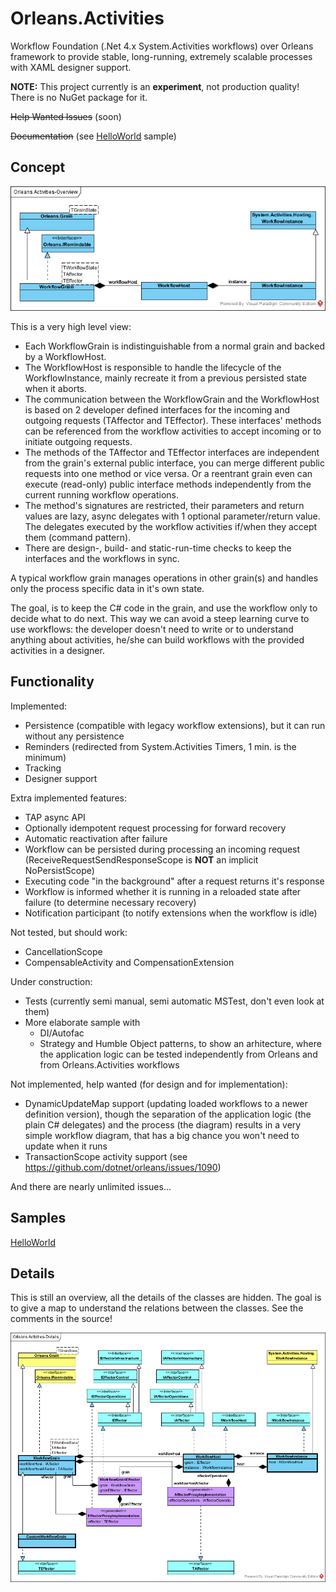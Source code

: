 # Orleans.Activities

Workflow Foundation (.Net 4.x System.Activities workflows) over Orleans framework to provide stable, long-running, extremely scalable processes with XAML designer support.

__NOTE:__ This project currently is an __experiment__, not production quality! There is no NuGet package for it.

~~Help Wanted Issues~~ (soon)

~~Documentation~~ (see [HelloWorld](docs/HelloWorld/HelloWorld.md) sample)

## Concept

![Overview](docs/Orleans.Activities-Overview.png)

This is a very high level view:

* Each WorkflowGrain is indistinguishable from a normal grain and backed by a WorkflowHost.
* The WorkflowHost is responsible to handle the lifecycle of the WorkflowInstance, mainly recreate it from a previous persisted state when it aborts.
* The communication between the WorkflowGrain and the WorkflowHost is based on 2 developer defined interfaces for the incoming and outgoing requests (TAffector and TEffector). These interfaces' methods can be referenced from the workflow activities to accept incoming or to initiate outgoing requests.
* The methods of the TAffector and TEffector interfaces are independent from the grain's external public interface, you can merge different public requests into one method or vice versa. Or a reentrant grain even can execute (read-only) public interface methods independently from the current running workflow operations.
* The method's signatures are restricted, their parameters and return values are lazy, async delegates with 1 optional parameter/return value. The delegates executed by the workflow activities if/when they accept them (command pattern).
* There are design-, build- and static-run-time checks to keep the interfaces and the workflows in sync.

A typical workflow grain manages operations in other grain(s) and handles only the process specific data in it's own state.

The goal, is to keep the C# code in the grain, and use the workflow only to decide what to do next. This way we can avoid a steep learning curve to use workflows: the developer doesn't need to write or to understand anything about activities, he/she can build workflows with the provided activities in a designer.

## Functionality

Implemented:

* Persistence (compatible with legacy workflow extensions), but it can run without any persistence
* Reminders (redirected from System.Activities Timers, 1 min. is the minimum)
* Tracking
* Designer support

Extra implemented features:

* TAP async API
* Optionally idempotent request processing for forward recovery
* Automatic reactivation after failure
* Workflow can be persisted during processing an incoming request (ReceiveRequestSendResponseScope is __NOT__ an implicit NoPersistScope)
* Executing code "in the background" after a request returns it's response
* Workflow is informed whether it is running in a reloaded state after failure (to determine necessary recovery)
* Notification participant (to notify extensions when the workflow is idle)

Not tested, but should work:

* CancellationScope
* CompensableActivity and CompensationExtension

Under construction:

* Tests (currently semi manual, semi automatic MSTest, don't even look at them)
* More elaborate sample with
  * DI/Autofac
  * Strategy and Humble Object patterns, to show an arhitecture, where the application logic can be tested independently from Orleans and from Orleans.Activities workflows

Not implemented, help wanted (for design and for implementation):

* DynamicUpdateMap support (updating loaded workflows to a newer definition version), though the separation of the application logic (the plain C# delegates) and the process (the diagram) results in a very simple workflow diagram, that has a big chance you won't need to update when it runs 
* TransactionScope activity support (see https://github.com/dotnet/orleans/issues/1090)

And there are nearly unlimited issues...

## Samples

[HelloWorld](docs/HelloWorld/HelloWorld.md)

## Details

This is still an overview, all the details of the classes are hidden. The goal is to give a map to understand the relations between the classes. See the comments in the source!

![Overview](docs/Orleans.Activities-Details.png)
